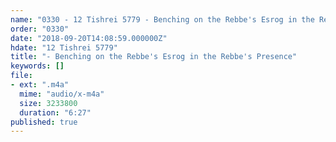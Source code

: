 ```yaml
---
name: "0330 - 12 Tishrei 5779 - Benching on the Rebbe's Esrog in the Rebbe's Presence"
order: "0330"
date: "2018-09-20T14:08:59.000000Z"
hdate: "12 Tishrei 5779"
title: "- Benching on the Rebbe's Esrog in the Rebbe's Presence"
keywords: []
file:
- ext: ".m4a"
  mime: "audio/x-m4a"
  size: 3233800
  duration: "6:27"
published: true
---
```

